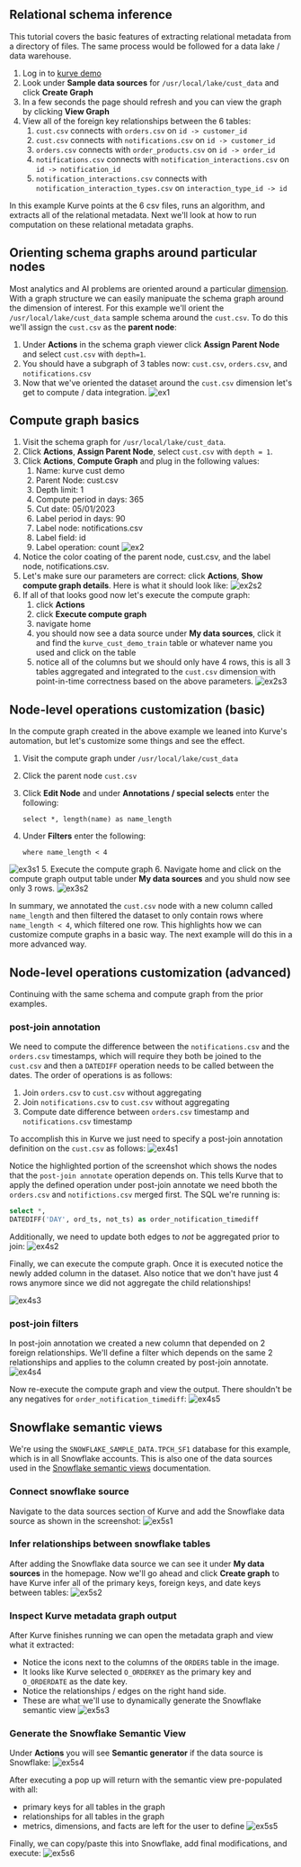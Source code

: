 ## Relational schema inference
This tutorial covers the basic features of extracting relational metadata
from a directory of files.  The same process would be followed for a data lake / data warehouse.

1. Log in to [kurve demo](https://demo.kurve.ai)
2. Look under <b>Sample data sources</b> for `/usr/local/lake/cust_data` and click <b>Create Graph</b>
3. In a few seconds the page should refresh and you can view the graph by clicking <b>View Graph</b>
4. View all of the foreign key relationships between the 6 tables:
    1. `cust.csv` connects with `orders.csv` on `id -> customer_id`
    2. `cust.csv` connects with `notifications.csv` on `id -> customer_id`
    3. `orders.csv` connects with `order_products.csv` on `id -> order_id`
    4. `notifications.csv` connects with `notification_interactions.csv` on `id -> notification_id`
    5. `notification_interactions.csv` connects with `notification_interaction_types.csv` on `interaction_type_id -> id`

In this example Kurve points at the 6 csv files, runs an algorithm, and extracts all of the relational metadata.
Next we'll look at how to run computation on these relational metadata graphs.


## Orienting schema graphs around particular nodes
Most analytics and AI problems are oriented around a particular [dimension](https://en.wikipedia.org/wiki/Dimension_(data_warehouse)).  With a graph structure we can easily manipuate the schema graph
around the dimension of interest.  For this example we'll orient the `/usr/local/lake/cust_data`
sample schema around the `cust.csv`.  To do this we'll assign the `cust.csv` as the <b>parent node</b>:

1. Under <b>Actions</b> in the schema graph viewer click <b>Assign Parent Node</b> and select `cust.csv` with `depth=1`.
2. You should have a subgraph of 3 tables now: `cust.csv`, `orders.csv`, and `notifications.csv`
3. Now that we've oriented the dataset around the `cust.csv` dimension let's get to compute / data integration.
![ex1](images/ex1_step1.jpg)

## Compute graph basics
1. Visit the schema graph for `/usr/local/lake/cust_data`.
2. Click <b>Actions</b>, <b>Assign Parent Node</b>, select `cust.csv` with `depth = 1`.
3. Click <b>Actions</b>, <b>Compute Graph</b> and plug in the following values:
    1. Name: kurve cust demo
    2. Parent Node: cust.csv
    3. Depth limit: 1
    4. Compute period in days: 365
    5. Cut date: 05/01/2023
    6. Label period in days: 90
    7. Label node: notifications.csv
    8. Label field: id
    9. Label operation: count
![ex2](images/ex2_step1.jpg)
4. Notice the color coating of the parent node, cust.csv, and the label node, notifications.csv.
5. Let's make sure our parameters are correct: click <b>Actions</b>, <b>Show compute graph details</b>.  Here is what it should look like:
![ex2s2](images/ex2_step2.jpg)
6. If all of that looks good now let's execute the compute graph:
    1. click <b>Actions</b>
    2. click <b>Execute compute graph</b>
    3. navigate home
    4. you should now see a data source under <b>My data sources</b>, click it and find the `kurve_cust_demo_train` table or whatever name you used and click on the table
    5. notice all of the columns but we should only have 4 rows, this is all 3 tables aggregated and integrated to the `cust.csv` dimension with point-in-time correctness based on the above parameters.
![ex2s3](images/ex2_step3.jpg)



## Node-level operations customization (basic)
In the compute graph created in the above example we leaned into Kurve's automation, but let's
customize some things and see the effect.

1. Visit the compute graph under `/usr/local/lake/cust_data`

2. Click the parent node `cust.csv`

3. Click <b>Edit Node</b> and under <b>Annotations / special selects</b> enter the following:

    ```
    select *, length(name) as name_length
    ```

4. Under <b>Filters</b> enter the following:

    ```
    where name_length < 4
    ```
![ex3s1](images/ex3_step1.jpg)
5. Execute the compute graph
6. Navigate home and click on the compute graph output table under <b>My data sources</b> and you shuld now see only 3 rows.
![ex3s2](images/ex3_step2.jpg)

In summary, we annotated the `cust.csv` node with a new column called `name_length` and then filtered the dataset to only contain rows where `name_length < 4`, which filtered one row.  This highlights how we can customize compute graphs in a basic way.  The next example will do this in a more advanced way.


## Node-level operations customization (advanced)
Continuing with the same schema and compute graph from the prior examples.

### post-join annotation
We need to compute the difference between the `notifications.csv` and the `orders.csv` timestamps, which will require
they both be joined to the `cust.csv` and then a `DATEDIFF` operation needs to be called between the dates.  The order
of operations is as follows:

1. Join `orders.csv` to `cust.csv` without aggregating
2. Join `notifications.csv` to `cust.csv` without aggregating
3. Compute date difference between `orders.csv` timestamp and `notifications.csv` timestamp

To accomplish this in Kurve we just need to specify a post-join annotation definition on the `cust.csv` as follows:
![ex4s1](images/ex4_step1.jpg)

Notice the highlighted portion of the screenshot which shows the nodes that the `post-join annotate` operation depends on.  This tells Kurve that to apply the defined operation under post-join annotate we need bboth the `orders.csv` and `notifictions.csv` merged first.  The SQL we're running is:
```sql
select *,
DATEDIFF('DAY', ord_ts, not_ts) as order_notification_timediff
```

Additionally, we need to update both edges to <i>not</i> be aggregated prior to join:
![ex4s2](images/ex4_step2.jpg)

Finally, we can execute the compute graph.  Once it is executed notice the newly added column in the dataset.  Also notice that we don't have just 4 rows anymore since we did not aggregate the child relationships!

![ex4s3](images/ex4_step3.jpg)

### post-join filters
In post-join annotation we created a new column that depended on 2 foreign relationships.  We'll define a filter which depends on the same 2 relationships and applies to the column created by post-join annotate.
![ex4s4](images/ex4_step4.jpg)

Now re-execute the compute graph and view the output.  There shouldn't be any negatives for `order_notification_timediff`:
![ex4s5](images/ex4_step5.jpg)


## Snowflake semantic views
We're using the `SNOWFLAKE_SAMPLE_DATA.TPCH_SF1` database for this example, which is in all Snowflake accounts.  This is also one of the data sources used in the [Snowflake semantic views](https://docs.snowflake.com/en/user-guide/views-semantic/overview) documentation.

### Connect snowflake source
Navigate to the data sources section of Kurve and add the Snowflake data source as shown in the screenshot:
![ex5s1](images/ex5_step1.jpg)

### Infer relationships between snowflake tables
After adding the Snowflake data source we can see it under <b>My data sources</b> in the homepage.  Now we'll go ahead and click <b>Create graph</b> to have Kurve infer all of the primary keys, foreign keys, and date keys between tables:
![ex5s2](images/ex5_step2.jpg)

### Inspect Kurve metadata graph output
After Kurve finishes running we can open the metadata graph and view what it extracted:

* Notice the icons next to the columns of the `ORDERS` table in the image.
* It looks like Kurve selected `O_ORDERKEY` as the primary key and `O_ORDERDATE` as the date key.
* Notice the relationships / edges on the right hand side.
* These are what we'll use to dynamically generate the Snowflake semantic view
![ex5s3](images/ex5_step3.jpg)


### Generate the Snowflake Semantic View
Under <b>Actions</b> you will see <b>Semantic generator</b> if the data source is Snowflake:
![ex5s4](images/ex5_step4.jpg)

After executing a pop up will return with the semantic view pre-populated with all:
- primary keys for all tables in the graph
- relationships for all tables in the graph
- metrics, dimensions, and facts are left for the user to define
![ex5s5](images/ex5_step5.jpg)

Finally, we can copy/paste this into Snowflake, add final modifications, and execute:
![ex5s6](images/ex5_step6.jpg)
